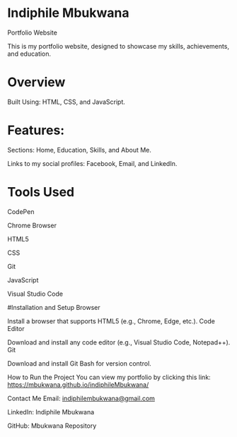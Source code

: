 # Indiphile Mbukwana
 Portfolio Website

This is my portfolio website, designed to showcase my skills, achievements, and education.

# Overview
 Built Using: HTML, CSS, and JavaScript.

# Features:

Sections: Home, Education, Skills, and About Me.

Links to my social profiles: Facebook, Email, and LinkedIn.

# Tools Used
 CodePen

Chrome Browser

HTML5

CSS

Git

JavaScript

Visual Studio Code

#Installation and Setup
Browser

Install a browser that supports HTML5 (e.g., Chrome, Edge, etc.). Code Editor

Download and install any code editor (e.g., Visual Studio Code, Notepad++). Git

Download and install Git Bash for version control.

How to Run the Project
You can view my portfolio by clicking this link: https://mbukwana.github.io/indiphileMbukwana/

Contact Me
Email: indiphilembukwana@gmail.com

LinkedIn: Indiphile Mbukwana

GitHub: Mbukwana Repository

